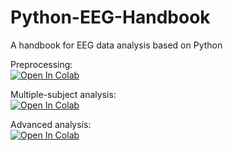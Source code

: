 # Python-EEG-Handbook
A handbook for EEG data analysis based on Python


Preprocessing:  
[![Open In Colab](https://colab.research.google.com/assets/colab-badge.svg)](https://colab.research.google.com/github/ZitongLu1996/Python-EEG-Handbook/blob/master/EEG_Python_Handbook_Preprocessing.ipynb)

Multiple-subject analysis:  
[![Open In Colab](https://colab.research.google.com/assets/colab-badge.svg)](https://colab.research.google.com/github/ZitongLu1996/Python-EEG-Handbook/blob/master/EEG_Python_Handbook_MultisubjectsAnalysis.ipynb)

Advanced analysis:  
[![Open In Colab](https://colab.research.google.com/assets/colab-badge.svg)](https://colab.research.google.com/github/ZitongLu1996/Python-EEG-Handbook/blob/master/EEG_Python_Handbook_AdvancedAnalysis.ipynb)
